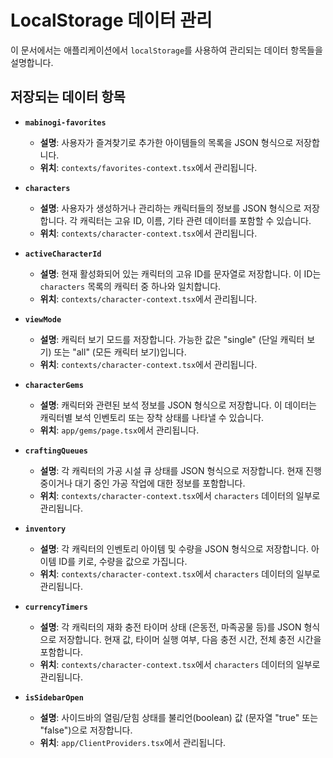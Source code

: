 # LocalStorage 데이터 관리

이 문서에서는 애플리케이션에서 `localStorage`를 사용하여 관리되는 데이터 항목들을 설명합니다.

## 저장되는 데이터 항목

*   **`mabinogi-favorites`**
    *   **설명**: 사용자가 즐겨찾기로 추가한 아이템들의 목록을 JSON 형식으로 저장합니다.
    *   **위치**: `contexts/favorites-context.tsx`에서 관리됩니다.

*   **`characters`**
    *   **설명**: 사용자가 생성하거나 관리하는 캐릭터들의 정보를 JSON 형식으로 저장합니다. 각 캐릭터는 고유 ID, 이름, 기타 관련 데이터를 포함할 수 있습니다.
    *   **위치**: `contexts/character-context.tsx`에서 관리됩니다.

*   **`activeCharacterId`**
    *   **설명**: 현재 활성화되어 있는 캐릭터의 고유 ID를 문자열로 저장합니다. 이 ID는 `characters` 목록의 캐릭터 중 하나와 일치합니다.
    *   **위치**: `contexts/character-context.tsx`에서 관리됩니다.

*   **`viewMode`**
    *   **설명**: 캐릭터 보기 모드를 저장합니다. 가능한 값은 "single" (단일 캐릭터 보기) 또는 "all" (모든 캐릭터 보기)입니다.
    *   **위치**: `contexts/character-context.tsx`에서 관리됩니다.

*   **`characterGems`**
    *   **설명**: 캐릭터와 관련된 보석 정보를 JSON 형식으로 저장합니다. 이 데이터는 캐릭터별 보석 인벤토리 또는 장착 상태를 나타낼 수 있습니다.
    *   **위치**: `app/gems/page.tsx`에서 관리됩니다.

*   **`craftingQueues`**
    *   **설명**: 각 캐릭터의 가공 시설 큐 상태를 JSON 형식으로 저장합니다. 현재 진행 중이거나 대기 중인 가공 작업에 대한 정보를 포함합니다.
    *   **위치**: `contexts/character-context.tsx`에서 `characters` 데이터의 일부로 관리됩니다.

*   **`inventory`**
    *   **설명**: 각 캐릭터의 인벤토리 아이템 및 수량을 JSON 형식으로 저장합니다. 아이템 ID를 키로, 수량을 값으로 가집니다.
    *   **위치**: `contexts/character-context.tsx`에서 `characters` 데이터의 일부로 관리됩니다.

*   **`currencyTimers`**
    *   **설명**: 각 캐릭터의 재화 충전 타이머 상태 (은동전, 마족공물 등)를 JSON 형식으로 저장합니다. 현재 값, 타이머 실행 여부, 다음 충전 시간, 전체 충전 시간을 포함합니다.
    *   **위치**: `contexts/character-context.tsx`에서 `characters` 데이터의 일부로 관리됩니다.

*   **`isSidebarOpen`**
    *   **설명**: 사이드바의 열림/닫힘 상태를 불리언(boolean) 값 (문자열 "true" 또는 "false")으로 저장합니다.
    *   **위치**: `app/ClientProviders.tsx`에서 관리됩니다. 